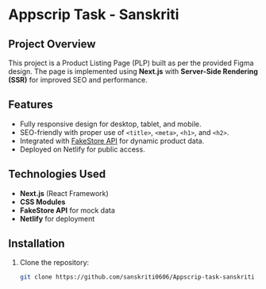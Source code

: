 # Appscrip Task - Sanskriti

## Project Overview
This project is a Product Listing Page (PLP) built as per the provided Figma design. The page is implemented using **Next.js** with **Server-Side Rendering (SSR)** for improved SEO and performance.

## Features
- Fully responsive design for desktop, tablet, and mobile.
- SEO-friendly with proper use of `<title>`, `<meta>`, `<h1>`, and `<h2>`.
- Integrated with [FakeStore API](https://fakestoreapi.com/) for dynamic product data.
- Deployed on Netlify for public access.

## Technologies Used
- **Next.js** (React Framework)
- **CSS Modules**
- **FakeStore API** for mock data
- **Netlify** for deployment

## Installation
1. Clone the repository:
   ```bash
   git clone https://github.com/sanskriti0606/Appscrip-task-sanskriti
